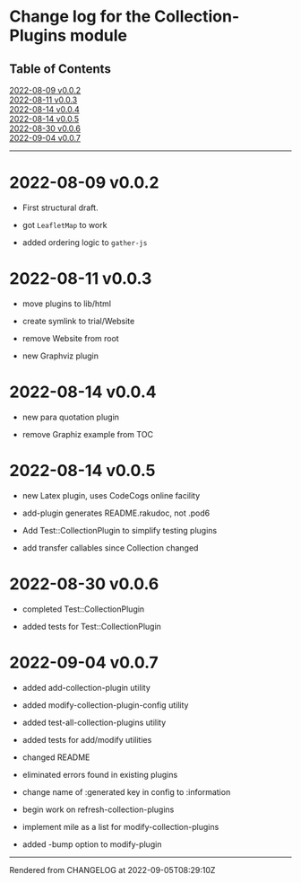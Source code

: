 # Change log for the Collection-Plugins module
>
## Table of Contents
[2022-08-09 v0.0.2](#2022-08-09-v002)  
[2022-08-11 v0.0.3](#2022-08-11-v003)  
[2022-08-14 v0.0.4](#2022-08-14-v004)  
[2022-08-14 v0.0.5](#2022-08-14-v005)  
[2022-08-30 v0.0.6](#2022-08-30-v006)  
[2022-09-04 v0.0.7](#2022-09-04-v007)  

----
# 2022-08-09 v0.0.2
*  First structural draft.

*  got `LeafletMap` to work

*  added ordering logic to `gather-js`

# 2022-08-11 v0.0.3
*  move plugins to lib/html

*  create symlink to trial/Website

*  remove Website from root

*  new Graphviz plugin

# 2022-08-14 v0.0.4
*  new para quotation plugin

*  remove Graphiz example from TOC

# 2022-08-14 v0.0.5
*  new Latex plugin, uses CodeCogs online facility

*  add-plugin generates README.rakudoc, not .pod6

*  Add Test::CollectionPlugin to simplify testing plugins

*  add transfer callables since Collection changed

# 2022-08-30 v0.0.6
*  completed Test::CollectionPlugin

*  added tests for Test::CollectionPlugin

# 2022-09-04 v0.0.7


*  added add-collection-plugin utility

*  added modify-collection-plugin-config utility

*  added test-all-collection-plugins utility

*  added tests for add/modify utilities

*  changed README

*  eliminated errors found in existing plugins

*  change name of :generated key in config to :information

*  begin work on refresh-collection-plugins

*  implement mile as a list for modify-collection-plugins

*  added -bump option to modify-plugin





----
Rendered from CHANGELOG at 2022-09-05T08:29:10Z